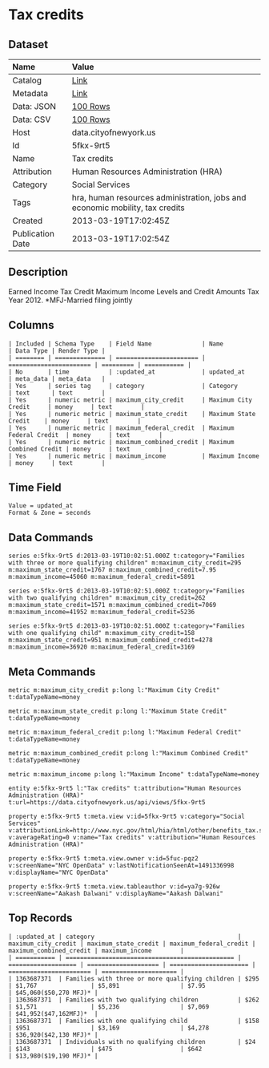 # Tax credits

## Dataset

| Name | Value |
| :--- | :---- |
| Catalog | [Link](https://catalog.data.gov/dataset/tax-credits-bd067) |
| Metadata | [Link](https://data.cityofnewyork.us/api/views/5fkx-9rt5) |
| Data: JSON | [100 Rows](https://data.cityofnewyork.us/api/views/5fkx-9rt5/rows.json?max_rows=100) |
| Data: CSV | [100 Rows](https://data.cityofnewyork.us/api/views/5fkx-9rt5/rows.csv?max_rows=100) |
| Host | data.cityofnewyork.us |
| Id | 5fkx-9rt5 |
| Name | Tax credits |
| Attribution | Human Resources Administration (HRA) |
| Category | Social Services |
| Tags | hra, human resources administration, jobs and economic mobility, tax credits |
| Created | 2013-03-19T17:02:45Z |
| Publication Date | 2013-03-19T17:02:54Z |

## Description

Earned Income Tax Credit Maximum Income Levels and Credit Amounts Tax Year 2012. *MFJ-Married filing jointly

## Columns

```ls
| Included | Schema Type    | Field Name              | Name                    | Data Type | Render Type |
| ======== | ============== | ======================= | ======================= | ========= | =========== |
| No       | time           | :updated_at             | updated_at              | meta_data | meta_data   |
| Yes      | series tag     | category                | Category                | text      | text        |
| Yes      | numeric metric | maximum_city_credit     | Maximum City Credit     | money     | text        |
| Yes      | numeric metric | maximum_state_credit    | Maximum State Credit    | money     | text        |
| Yes      | numeric metric | maximum_federal_credit  | Maximum Federal Credit  | money     | text        |
| Yes      | numeric metric | maximum_combined_credit | Maximum Combined Credit | money     | text        |
| Yes      | numeric metric | maximum_income          | Maximum Income          | money     | text        |
```

## Time Field

```ls
Value = updated_at
Format & Zone = seconds
```

## Data Commands

```ls
series e:5fkx-9rt5 d:2013-03-19T10:02:51.000Z t:category="Families with three or more qualifying children" m:maximum_city_credit=295 m:maximum_state_credit=1767 m:maximum_combined_credit=7.95 m:maximum_income=45060 m:maximum_federal_credit=5891

series e:5fkx-9rt5 d:2013-03-19T10:02:51.000Z t:category="Families with two qualifying children" m:maximum_city_credit=262 m:maximum_state_credit=1571 m:maximum_combined_credit=7069 m:maximum_income=41952 m:maximum_federal_credit=5236

series e:5fkx-9rt5 d:2013-03-19T10:02:51.000Z t:category="Families with one qualifying child" m:maximum_city_credit=158 m:maximum_state_credit=951 m:maximum_combined_credit=4278 m:maximum_income=36920 m:maximum_federal_credit=3169
```

## Meta Commands

```ls
metric m:maximum_city_credit p:long l:"Maximum City Credit" t:dataTypeName=money

metric m:maximum_state_credit p:long l:"Maximum State Credit" t:dataTypeName=money

metric m:maximum_federal_credit p:long l:"Maximum Federal Credit" t:dataTypeName=money

metric m:maximum_combined_credit p:long l:"Maximum Combined Credit" t:dataTypeName=money

metric m:maximum_income p:long l:"Maximum Income" t:dataTypeName=money

entity e:5fkx-9rt5 l:"Tax credits" t:attribution="Human Resources Administration (HRA)" t:url=https://data.cityofnewyork.us/api/views/5fkx-9rt5

property e:5fkx-9rt5 t:meta.view v:id=5fkx-9rt5 v:category="Social Services" v:attributionLink=http://www.nyc.gov/html/hia/html/other/benefits_tax.shtml v:averageRating=0 v:name="Tax credits" v:attribution="Human Resources Administration (HRA)"

property e:5fkx-9rt5 t:meta.view.owner v:id=5fuc-pqz2 v:screenName="NYC OpenData" v:lastNotificationSeenAt=1491336998 v:displayName="NYC OpenData"

property e:5fkx-9rt5 t:meta.view.tableauthor v:id=ya7g-926w v:screenName="Aakash Dalwani" v:displayName="Aakash Dalwani"
```

## Top Records

```ls
| :updated_at | category                                        | maximum_city_credit | maximum_state_credit | maximum_federal_credit | maximum_combined_credit | maximum_income        | 
| =========== | =============================================== | =================== | ==================== | ====================== | ======================= | ===================== | 
| 1363687371  | Families with three or more qualifying children | $295                | $1,767               | $5,891                 | $7.95                   | $45,060($50,270 MFJ)* | 
| 1363687371  | Families with two qualifying children           | $262                | $1,571               | $5,236                 | $7,069                  | $41,952($47,162MFJ)*  | 
| 1363687371  | Families with one qualifying child              | $158                | $951                 | $3,169                 | $4,278                  | $36,920($42,130 MFJ)* | 
| 1363687371  | Individuals with no qualifying children         | $24                 | $143                 | $475                   | $642                    | $13,980($19,190 MFJ)* | 
```